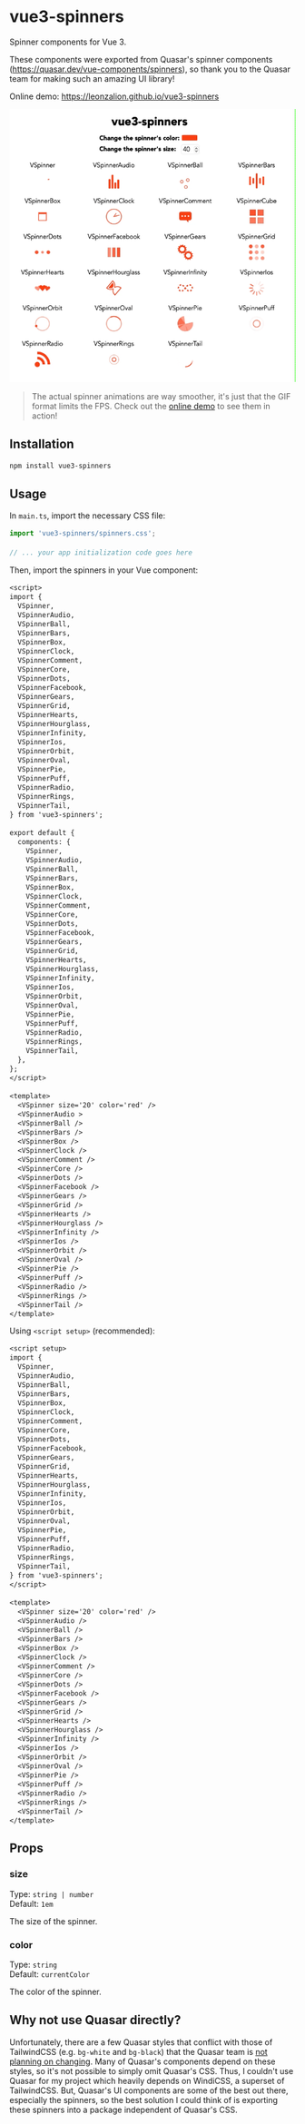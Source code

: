 # vue3-spinners

Spinner components for Vue 3.

These components were exported from Quasar's spinner components (<https://quasar.dev/vue-components/spinners>), so thank you to the Quasar team for making such an amazing UI library!

Online demo: <https://leonzalion.github.io/vue3-spinners>

![A GIF of spinners](assets/spinners.gif)

> The actual spinner animations are way smoother, it's just that the GIF format limits the FPS. Check out the [online demo](https://leonzalion.github.io/vue3-spinners) to see them in action!

## Installation

```shell
npm install vue3-spinners
```

## Usage

In `main.ts`, import the necessary CSS file:

```typescript
import 'vue3-spinners/spinners.css';

// ... your app initialization code goes here
```

Then, import the spinners in your Vue component:

```vue
<script>
import {
  VSpinner,
  VSpinnerAudio,
  VSpinnerBall,
  VSpinnerBars,
  VSpinnerBox,
  VSpinnerClock,
  VSpinnerComment,
  VSpinnerCore,
  VSpinnerDots,
  VSpinnerFacebook,
  VSpinnerGears,
  VSpinnerGrid,
  VSpinnerHearts,
  VSpinnerHourglass,
  VSpinnerInfinity,
  VSpinnerIos,
  VSpinnerOrbit,
  VSpinnerOval,
  VSpinnerPie,
  VSpinnerPuff,
  VSpinnerRadio,
  VSpinnerRings,
  VSpinnerTail,
} from 'vue3-spinners';

export default {
  components: {
    VSpinner,
    VSpinnerAudio,
    VSpinnerBall,
    VSpinnerBars,
    VSpinnerBox,
    VSpinnerClock,
    VSpinnerComment,
    VSpinnerCore,
    VSpinnerDots,
    VSpinnerFacebook,
    VSpinnerGears,
    VSpinnerGrid,
    VSpinnerHearts,
    VSpinnerHourglass,
    VSpinnerInfinity,
    VSpinnerIos,
    VSpinnerOrbit,
    VSpinnerOval,
    VSpinnerPie,
    VSpinnerPuff,
    VSpinnerRadio,
    VSpinnerRings,
    VSpinnerTail,
  },
};
</script>

<template>
  <VSpinner size='20' color='red' />
  <VSpinnerAudio >
  <VSpinnerBall />
  <VSpinnerBars />
  <VSpinnerBox />
  <VSpinnerClock />
  <VSpinnerComment />
  <VSpinnerCore />
  <VSpinnerDots />
  <VSpinnerFacebook />
  <VSpinnerGears />
  <VSpinnerGrid />
  <VSpinnerHearts />
  <VSpinnerHourglass />
  <VSpinnerInfinity />
  <VSpinnerIos />
  <VSpinnerOrbit />
  <VSpinnerOval />
  <VSpinnerPie />
  <VSpinnerPuff />
  <VSpinnerRadio />
  <VSpinnerRings />
  <VSpinnerTail />
</template>
```

Using `<script setup>` (recommended):

```vue
<script setup>
import {
  VSpinner,
  VSpinnerAudio,
  VSpinnerBall,
  VSpinnerBars,
  VSpinnerBox,
  VSpinnerClock,
  VSpinnerComment,
  VSpinnerCore,
  VSpinnerDots,
  VSpinnerFacebook,
  VSpinnerGears,
  VSpinnerGrid,
  VSpinnerHearts,
  VSpinnerHourglass,
  VSpinnerInfinity,
  VSpinnerIos,
  VSpinnerOrbit,
  VSpinnerOval,
  VSpinnerPie,
  VSpinnerPuff,
  VSpinnerRadio,
  VSpinnerRings,
  VSpinnerTail,
} from 'vue3-spinners';
</script>

<template>
  <VSpinner size='20' color='red' />
  <VSpinnerAudio />
  <VSpinnerBall />
  <VSpinnerBars />
  <VSpinnerBox />
  <VSpinnerClock />
  <VSpinnerComment />
  <VSpinnerCore />
  <VSpinnerDots />
  <VSpinnerFacebook />
  <VSpinnerGears />
  <VSpinnerGrid />
  <VSpinnerHearts />
  <VSpinnerHourglass />
  <VSpinnerInfinity />
  <VSpinnerIos />
  <VSpinnerOrbit />
  <VSpinnerOval />
  <VSpinnerPie />
  <VSpinnerPuff />
  <VSpinnerRadio />
  <VSpinnerRings />
  <VSpinnerTail />
</template>
```

## Props

### size

Type: `string | number`
\
Default: `1em`

The size of the spinner.

### color

Type: `string`
\
Default: `currentColor`

The color of the spinner.

## Why not use Quasar directly?

Unfortunately, there are a few Quasar styles that conflict with those of TailwindCSS (e.g. `bg-white` and `bg-black`) that the Quasar team is [not planning on changing](https://github.com/quasarframework/quasar/issues/6775#issuecomment-865974606). Many of Quasar's components depend on these styles, so it's not possible to simply omit Quasar's CSS. Thus, I couldn't use Quasar for my project which heavily depends on WindiCSS, a superset of TailwindCSS. But, Quasar's UI components are some of the best out there, especially the spinners, so the best solution I could think of is exporting these spinners into a package independent of Quasar's CSS.
